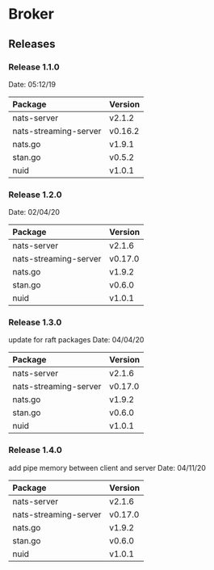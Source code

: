 # Broker
## Releases

### Release 1.1.0

Date: 05:12/19

| Package               | Version |
|:----------------------|:--------|
| nats-server           | v2.1.2  |
| nats-streaming-server | v0.16.2 |
| nats.go               | v1.9.1  |
| stan.go               | v0.5.2  |
| nuid                  | v1.0.1  |

### Release 1.2.0

Date: 02/04/20

| Package               | Version |
|:----------------------|:--------|
| nats-server           | v2.1.6  |
| nats-streaming-server | v0.17.0 |
| nats.go               | v1.9.2  |
| stan.go               | v0.6.0  |
| nuid                  | v1.0.1  |


### Release 1.3.0
update for raft packages
Date: 04/04/20

| Package               | Version |
|:----------------------|:--------|
| nats-server           | v2.1.6  |
| nats-streaming-server | v0.17.0 |
| nats.go               | v1.9.2  |
| stan.go               | v0.6.0  |
| nuid                  | v1.0.1  |




### Release 1.4.0
add pipe memory between client and server
Date: 04/11/20

| Package               | Version |
|:----------------------|:--------|
| nats-server           | v2.1.6  |
| nats-streaming-server | v0.17.0 |
| nats.go               | v1.9.2  |
| stan.go               | v0.6.0  |
| nuid                  | v1.0.1  |



